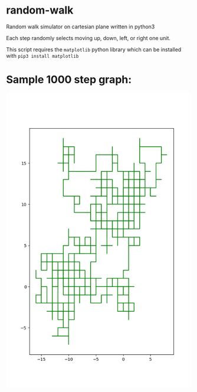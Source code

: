 # random-walk
Random walk simulator on cartesian plane written in python3

Each step randomly selects moving up, down, left, or right one unit.

This script requires the `matplotlib` python library which can be installed with `pip3 install matplotlib`

# Sample 1000 step graph:
![1000-step-graph](https://github.com/serenetangerine/random-walk/blob/main/screenshots/static-1000-step.png)
